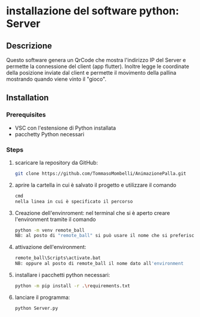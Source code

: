 # installazione del software python: Server

## Descrizione
Questo software genera un QrCode che mostra l'indirizzo IP del Server e permette la connessione del client (app flutter). Inoltre legge le coordinate della posizione inviate dal client e permette il movimento della pallina mostrando quando viene vinto il "gioco". 


## Installation

### Prerequisites
- VSC con l'estensione di Python installata
- pacchetty Python necessari

### Steps
1. scaricare la repository da GitHub:
   ```bash
   git clone https://github.com/TommasoMombelli/AnimazionePalla.git

2. aprire la cartella in cui è salvato il progetto e utilizzare il comando
    ```bash
    cmd
   nella linea in cui è specificato il percorso

3. Creazione dell'envinroment:
   nel terminal che si è aperto creare l'environment tramite il comando
   ```bash
   python -m venv remote_ball
   NB: al posto di "remote_ball" si può usare il nome che si preferisce

4. attivazione dell'environment:
   ```bash
   remote_ball\Scripts\activate.bat
   NB: oppure al posto di remote_ball il nome dato all'environment

5. installare i pacchetti python necessari:
   ```bash
   python -m pip install -r .\requirements.txt

6. lanciare il programma:
   ```bash
   python Server.py
   
